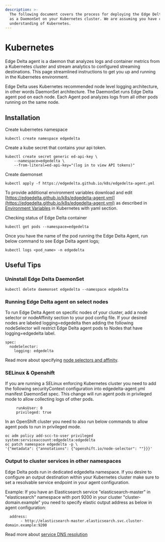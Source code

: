 ```yaml
---
description: >-
  The following document covers the process for deploying the Edge Delta agent
  as a DaemonSet on your Kubernetes cluster. We are assuming you have conceptual
  understanding of Kubernetes.
---
```


# Kubernetes

Edge Delta agent is a daemon that analyzes logs and container metrics from a Kubernetes cluster and stream analytics to configured streaming destinations. This page streamlined instructions to get you up and running in the Kubernetes environment.

Edge Delta uses Kubernetes recommended node level logging architecture, in other words DaemonSet architecture. The DaemonSet runs Edge Delta agent pod on each node. Each Agent pod analyzes logs from all other pods running on the same node.

## Installation

Create kubernetes namespace

```text
kubectl create namespace edgedelta
```

Create a kube secret that contains your api token.

```text
kubectl create secret generic ed-api-key \
    --namespace=edgedelta \
    --from-literal=ed-api-key="(log in to view API tokens)"
```

Create daemonset

```text
kubectl apply -f https://edgedelta.github.io/k8s/edgedelta-agent.yml
```

To provide additional environment variables download and edit [https://edgedelta.github.io/k8s/edgedelta-agent.yml](https://edgedelta.github.io/k8s/edgedelta-agent.yml) as described in [Environment Variables](https://github.com/eddocs/doc/tree/84cffae72c67a865ae8b16be19c2b0bb23c6f7f3/installation/environment-variables/README.md) in Kubernetes with yaml section.

Checking status of Edge Delta container

```text
kubectl get pods --namespace=edgedelta
```

Once you have the name of the pod running the Edge Delta Agent, run below command to see Edge Delta agent logs;

```text
kubectl logs <pod_name> -n edgedelta
```

## Useful Tips

### Uninstall Edge Delta DaemonSet

```text
kubectl delete daemonset edgedelta --namespace edgedelta
```

### Running Edge Delta agent on select nodes

To run Edge Delta Agent on specific nodes of your cluster, add a node selector or nodeAffinity section to your pod config file. If your desired nodes are labeled logging=edgedelta then adding the following nodeSelector will restrict Edge Delta agent pods to Nodes that have logging=edgedelta label.

```text
spec:
  nodeSelector:
    logging: edgedelta
```

Read more about specifying [node selectors and affinity](https://kubernetes.io/docs/concepts/scheduling-eviction/assign-pod-node/).

### SELinux & Openshift

If you are running a SELinux enforcing Kubernetes cluster you need to add the following securityContext configuration into edgedelta-agent.yml manifest DaemonSet spec. This change will run agent pods in privileged mode to allow collecting logs of other pods.

```text
     runAsUser: 0
     privileged: true
```

In an OpenShift cluster you need to also run below commands to allow agent pods to run in privileged mode.

```text
oc adm policy add-scc-to-user privileged system:serviceaccount:edgedelta:edgedelta
oc patch namespace edgedelta -p \
'{"metadata": {"annotations": {"openshift.io/node-selector": ""}}}'
```

### Output to cluster services in other namespaces

Edge Delta pods run in dedicated edgedelta namespace. If you desire to configure an output destination within your Kubernetes cluster make sure to set a resolvable service endpoint in your agent configuration.

Example: If you have an Elasticsearch service "elasticsearch-master" in "elasticsearch" namespace with port 9200 in your cluster "cluster-domain.example" you need to specify elastic output address as below in agent configuration:

```text
  address:
       - http://elasticsearch-master.elasticsearch.svc.cluster-domain.example:9200
```

Read more about [service DNS resolution](https://kubernetes.io/docs/concepts/services-networking/dns-pod-service/#a-aaaa-records)

